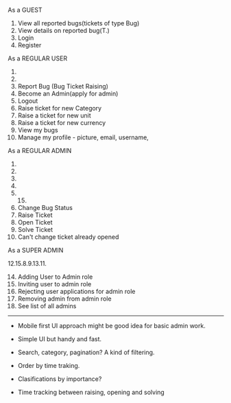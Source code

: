 As a GUEST 

1. View all reported bugs(tickets of type Bug)
2. View details on reported bug(T.)
3. Login
4. Register


As a REGULAR USER

1.
2.
5. Report Bug (Bug Ticket Raising)
6. Become an Admin(apply for admin)
7. Logout
10. Raise ticket for new Category
16. Raise a ticket for new unit
17. Raise a ticket for new currency 
12. View my bugs
15. Manage my profile - picture, email, username, 

As a REGULAR ADMIN

1.
2.
7.
5.
12. 15.
8. Change Bug Status
9. Raise Ticket
11. Open Ticket
13. Solve Ticket
18. Can't change ticket already opened 

As a SUPER ADMIN

12.15.8.9.13.11.

14. Adding User to Admin role
19. Inviting user to admin role
20. Rejecting user applications for admin role 
21. Removing admin from admin role
22. See list of all admins

****

- Mobile first UI approach might be good idea for basic admin work.

- Simple UI but handy and fast.

- Search, category, pagination? A kind of filtering.
- Order by time traking.

- Clasifications by importance?

- Time tracking between raising, opening and solving
